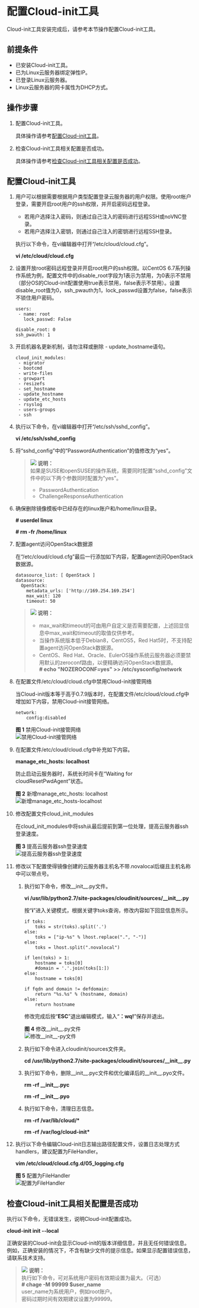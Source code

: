 # 配置Cloud-init工具<a name="ZH-CN_TOPIC_0122876047"></a>

Cloud-init工具安装完成后，请参考本节操作配置Cloud-init工具。

## 前提条件<a name="zh-cn_topic_0029124518_section49653222162416"></a>

-   已安装Cloud-init工具。
-   已为Linux云服务器绑定弹性IP。
-   已登录Linux云服务器。
-   Linux云服务器的网卡属性为DHCP方式。

## 操作步骤<a name="section62254326101255"></a>

1.  配置Cloud-init工具。

    具体操作请参考[配置Cloud-init工具](#section167211112174518)。

2.  检查Cloud-init工具相关配置是否成功。

    具体操作请参考[检查Cloud-init工具相关配置是否成功](#section56956574101031)。


## 配置Cloud-init工具<a name="section167211112174518"></a>

1.  用户可以根据需要根据用户类型配置登录云服务器的用户权限。使用root帐户登录，需要开启root用户的ssh权限，并开启密码远程登录。

    -   若用户选择注入密码，则通过自己注入的密码进行远程SSH或noVNC登录。
    -   若用户选择注入密钥，则通过自己注入的密钥进行远程SSH登录。

    执行以下命令，在vi编辑器中打开“/etc/cloud/cloud.cfg”。

    **vi /etc/cloud/cloud.cfg**

2.  设置开放root密码远程登录并开启root用户的ssh权限。以CentOS 6.7系列操作系统为例，配置文件中的disable\_root字段为1表示为禁用，为0表示不禁用（部分OS的Cloud-init配置使用true表示禁用，false表示不禁用）。设置disable\_root值为0，ssh\_pwauth为1，lock\_passwd设置为false，false表示不锁住用户密码。

    ```
    users:
     - name: root
       lock_passwd: False
    
    disable_root: 0
    ssh_pwauth: 1
    ```


1.  开启机器名更新机制，请勿注释或删除 - update\_hostname语句。

    ```
    cloud_init_modules:
     - migrator
     - bootcmd
     - write-files
     - growpart
     - resizefs
     - set_hostname
     - update_hostname
     - update_etc_hosts
     - rsyslog
     - users-groups
     - ssh
    ```

2.  执行以下命令，在vi编辑器中打开“/etc/ssh/sshd\_config”。

    **vi /etc/ssh/sshd\_config**

3.  将“sshd\_config”中的“PasswordAuthentication”的值修改为“yes”。

    >![](public_sys-resources/icon-note.gif) **说明：**   
    >如果是SUSE和openSUSE的操作系统，需要同时配置“sshd\_config”文件中的以下两个参数同时配置为"yes"。  
    >-   PasswordAuthentication  
    >-   ChallengeResponseAuthentication  

4.  确保删除镜像模板中已经存在的linux账户和/home/linux目录。

    **\# userdel linux**

    **\# rm -fr /home/linux**


1.  配置agent访问OpenStack数据源

    在“/etc/cloud/cloud.cfg”最后一行添加如下内容，配置agent访问OpenStack数据源。

    ```
    datasource_list: [ OpenStack ]
    datasource:
      OpenStack:
        metadata_urls: ['http://169.254.169.254']
        max_wait: 120
        timeout: 50
    ```

    >![](public_sys-resources/icon-note.gif) **说明：**   
    >-   max\_wait和timeout的可由用户自定义是否需要配置，上述回显信息中max\_wait和timeout的取值仅供参考。  
    >-   当操作系统版本低于Debian8，CentOS5，Red Hat5时，不支持配置agent访问OpenStack数据源。  
    >-   CentOS、Red Hat、Oracle、EulerOS操作系统云服务器必须要禁用默认的zeroconf路由，以便精确访问OpenStack数据源。  
    >    **\# echo "NOZEROCONF=yes" \>\> /etc/sysconfig/network**  

2.  在配置文件/etc/cloud/cloud.cfg中禁用Cloud-init接管网络

    当Cloud-init版本等于高于0.7.9版本时，在配置文件/etc/cloud/cloud.cfg中增加如下内容，禁用Cloud-init接管网络。

    ```
    network:
        config:disabled
    ```

    **图 1**  禁用Cloud-init接管网络<a name="fig6457310396"></a>  
    ![](figures/禁用Cloud-init接管网络.png "禁用Cloud-init接管网络")

3.  在配置文件/etc/cloud/cloud.cfg中补充如下内容。

    **manage\_etc\_hosts: localhost**

    防止启动云服务器时，系统长时间卡在“Waiting for cloudResetPwdAgent”状态。

    **图 2**  新增manage\_etc\_hosts: localhost<a name="fig12642166911"></a>  
    ![](figures/新增manage_etc_hosts-localhost.png "新增manage_etc_hosts-localhost")

4.  修改配置文件cloud\_init\_modules

    在cloud\_init\_modules中将ssh从最后提前到第一位处理，提高云服务器ssh登录速度。

    **图 3**  提高云服务器ssh登录速度<a name="fig1790810621020"></a>  
    ![](figures/提高云服务器ssh登录速度.png "提高云服务器ssh登录速度")

5.  修改以下配置使得镜像创建的云服务器主机名不带.novalocal后缀且主机名称中可以带点号。
    1.  执行如下命令，修改\_\_init\_\_.py文件。

        **vi /usr/lib/python2.7/site-packages/cloudinit/sources/\_\_init\_\_.py**

        按“**i**”进入关键模式，根据关键字toks查询，修改内容如下回显信息所示。

        ```
        if toks:
            toks = str(toks).split('.')
        else:
            toks = ["ip-%s" % lhost.replace(".", "-")]
        else:
            toks = lhost.split(".novalocal")
        
        if len(toks) > 1:
            hostname = toks[0]
            #domain = '.'.join(toks[1:])
        else:
            hostname = toks[0]
        
        if fqdn and domain != defdomain:
            return "%s.%s" % (hostname, domain)
        else:
            return hostname
        ```

        修改完成后按“**ESC**”退出编辑模式，输入“**：wq!**”保存并退出。

        **图 4**  修改\_\_init\_\_.py文件<a name="fig16394117429"></a>  
        ![](figures/修改__init__-py文件.png "修改__init__-py文件")

    2.  执行如下命令进入cloudinit/sources文件夹。

        **cd /usr/lib/python2.7/site-packages/cloudinit/sources/\_\_init\_\_.py**

    3.  执行如下命令，删除\_\_init\_\_.pyc文件和优化编译后的\_\_init\_\_.pyo文件。

        **rm -rf \_\_init\_\_.pyc**

        **rm -rf \_\_init\_\_.pyo**

    4.  执行如下命令，清理日志信息。

        **rm -rf /var/lib/cloud/\***

        **rm -rf /var/log/cloud-init\***


6.  执行以下命令编辑Cloud-init日志输出路径配置文件，设置日志处理方式handlers，建议配置为FileHandler。

    **vim /etc/cloud/cloud.cfg.d/05\_logging.cfg**

    **图 5**  配置为FileHandler<a name="fig7199201371212"></a>  
    ![](figures/配置为FileHandler.png "配置为FileHandler")


## 检查Cloud-init工具相关配置是否成功<a name="section56956574101031"></a>

执行以下命令，无错误发生，说明Cloud-init配置成功。

**cloud-init init --local**

正确安装的Cloud-init会显示Cloud-init的版本详细信息，并且无任何错误信息。例如，正确安装的情况下，不含有缺少文件的提示信息。如果显示配置错误信息，请联系技术支持。

>![](public_sys-resources/icon-note.gif) **说明：**   
>执行如下命令，可对系统用户密码有效期设置为最大。（可选）  
>**\# chage -M 99999 $user\_name**  
>user\_name为系统用户，例如root账户。  
>密码过期时间有效期建议设置为99999。  

